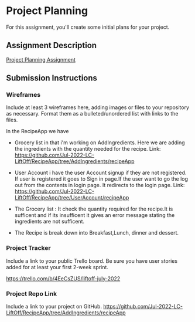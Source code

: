 # Project Planning
For this assignment, you'll create some initial plans for your project.

## Assignment Description
[Project Planning Assignment](https://education.launchcode.org/liftoff/modules/assignments/project-planning)

## Submission Instructions

### Wireframes

Include at least 3 wireframes here, adding images or files to your repository as necessary. Format them as a bulleted/unordered list with links to the files.

In the RecipeApp we have 
* Grocery list in that i'm working on AddIngredients. Here we are adding the ingredients with the quantity needed for the recipe. 
Link: https://github.com/Jul-2022-LC-LiftOff/RecipeApp/tree/AddIngredients/recipeApp

* User Account i have the user Account signup if they are not registered. If user is registered it goes to Sign in page.If the user want to go the log out from the contents in login page. It redirects to the login page.
Link: https://github.com/Jul-2022-LC-LiftOff/RecipeApp/tree/UserAccount/recipeApp

* The Grocery list : It check the quantity required for the recipe.It is sufficent and if its insufficent it gives an error message stating the ingredients are not sufficent.

* The Recipe is break down into Breakfast,Lunch, dinner and dessert.


### Project Tracker

Include a link to your public Trello board. Be sure you have user stories added for at least your first 2-week sprint.

https://trello.com/b/4EeCsZUS/liftoff-july-2022

### Project Repo Link

Include a link to your project on GitHub.
https://github.com/Jul-2022-LC-LiftOff/RecipeApp/tree/AddIngredients/recipeApp

